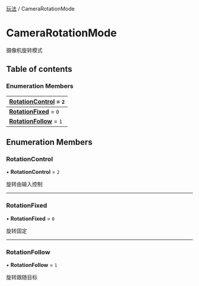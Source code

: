 [玩法](../groups/玩法.玩法.md) / CameraRotationMode

# CameraRotationMode <Badge type="tip" text="Enumeration" /> <Score text="CameraRotationMode" />

摄像机旋转模式

## Table of contents

### Enumeration Members <Score text="Enumeration" /> 
| **[RotationControl](mw.CameraRotationMode.md#rotationcontrol)** = ``2``  |
| :----- |
| **[RotationFixed](mw.CameraRotationMode.md#rotationfixed)** = ``0`` |
| **[RotationFollow](mw.CameraRotationMode.md#rotationfollow)** = ``1`` |

## Enumeration Members

### RotationControl <Score text="RotationControl" /> 

• **RotationControl** = ``2``

旋转由输入控制

___

### RotationFixed <Score text="RotationFixed" /> 

• **RotationFixed** = ``0``

旋转固定

___

### RotationFollow <Score text="RotationFollow" /> 

• **RotationFollow** = ``1``

旋转跟随目标

